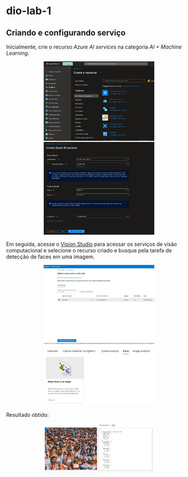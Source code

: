 # dio-lab-1

## Criando e configurando serviço

Inicialmente, crie o recurso *Azure AI services* na categoria *AI + Machine Learning*.

<p align="center">
  <img src="./imagens/criando_servico.png" width="300px">
  <img src="./imagens/configurando_servico.png" width="300px">
</p>

Em seguida, acesse o [Vision Studio](https://portal.vision.cognitive.azure.com/gallery/featured) para acessar os serviços de visão computacional e selecione o recurso criado e busque pela tarefa de detecção de faces em uma imagem.

<p align="center">
  <img src="./imagens/selecionando_recurso.png" width="300px">
  <img src="./imagens/selecionando_tarefa.png" width="300px">
</p>

Resultado obtido:


<p align="center">
  <img src="./imagens/resultado_0.png" width="300px">
</p>
